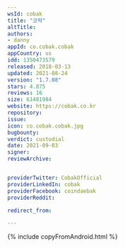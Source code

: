 ```yaml
---
wsId: cobak
title: "코박"
altTitle: 
authors:
- danny
appId: co.cobak.cobak
appCountry: us
idd: 1350473579
released: 2018-03-13
updated: 2021-08-24
version: "1.7.08"
stars: 4.875
reviews: 16
size: 61481984
website: https://cobak.co.kr
repository: 
issue: 
icon: co.cobak.cobak.jpg
bugbounty: 
verdict: custodial
date: 2021-09-03
signer: 
reviewArchive:


providerTwitter: CobakOfficial
providerLinkedIn: cobak
providerFacebook: coindaebak
providerReddit: 

redirect_from:

---
```


{% include copyFromAndroid.html %}
